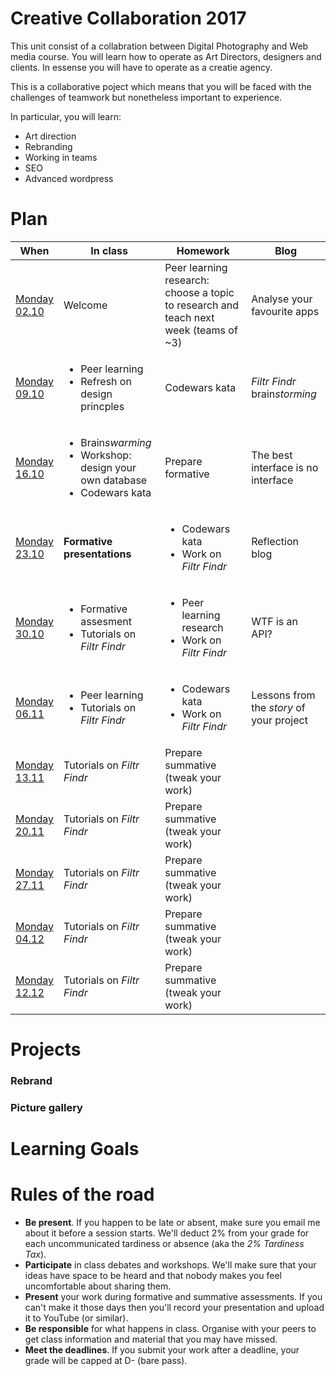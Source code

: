 # Creative Collaboration 2017 

This unit consist of a collabration between Digital Photography and Web media course. You will learn how to operate as Art Directors, designers and clients. In essense you will have to operate as a creatie agency. 

This is a collaborative poject which means that you will be faced with the challenges of teamwork but nonetheless important to experience. 

In particular, you will learn: 

* Art direction
* Rebranding 
* Working in teams 
* SEO 
* Advanced wordpress 

# Plan

When | In class | Homework | Blog 
---- | -------- | -------- | ----
[Monday<br>02.10](sessions/01)| Welcome | Peer learning research: choose a topic to research and teach next week (teams of ~3) | Analyse your favourite apps
[Monday<br>09.10](sessions/02)| <ul><li>Peer learning <li>Refresh on design princples | Codewars kata | *Filtr Findr* brain*storming*
[Monday<br>16.10](sessions/03)| <ul><li>Brain*swarming* <li>Workshop: design your own database<li>Codewars kata | Prepare formative | The best interface is no interface
[Monday<br>23.10](sessions/04)| **Formative presentations** | <ul><li>Codewars kata <li>Work on *Filtr Findr* | Reflection blog 
[Monday<br>30.10](sessions/05)| <ul><li>Formative assesment<li>Tutorials on *Filtr Findr* | <ul><li>Peer learning research <li>Work on *Filtr Findr* | WTF is an API?
[Monday<br>06.11](sessions/06)| <ul><li>Peer learning <li>Tutorials on *Filtr Findr* | <ul><li>Codewars kata <li>Work on *Filtr Findr* | Lessons from the *story* of your project
[Monday<br>13.11](sessions/07)| Tutorials on *Filtr Findr* | Prepare summative (tweak your work) |
[Monday<br>20.11](sessions/08)| Tutorials on *Filtr Findr* | Prepare summative (tweak your work) |
[Monday<br>27.11](sessions/09)| Tutorials on *Filtr Findr* | Prepare summative (tweak your work) |
[Monday<br>04.12](sessions/10)| Tutorials on *Filtr Findr* | Prepare summative (tweak your work) |
[Monday<br>12.12](sessions/11)| Tutorials on *Filtr Findr* | Prepare summative (tweak your work) 

# Projects 

### Rebrand 


### Picture gallery 

# Learning Goals 

# Rules of the road

* **Be present**. If you happen to be late or absent, make sure you email me about it before a session starts. We'll deduct 2% from your grade for each uncommunicated tardiness or absence (aka the *2% Tardiness Tax*).
* **Participate** in class debates and workshops. We'll make sure that your ideas have space to be heard and that nobody makes you feel uncomfortable about sharing them.
* **Present** your work during formative and summative assessments. If you can't make it those days then you'll record your presentation and upload it to YouTube (or similar).
* **Be responsible** for what happens in class. Organise with your peers to get class information and material that you may have missed.
* **Meet the deadlines**. If you submit your work after a deadline, your grade will be capped at D- (bare pass).